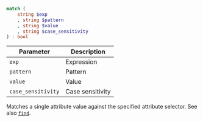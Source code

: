 ```php
match (
    string $exp
    , string $pattern
    , string $value
    , string $case_sensitivity
) : bool
```

| Parameter          | Description      |
|--------------------|------------------|
| `exp`              | Expression       |
| `pattern`          | Pattern          |
| `value`            | Value            |
| `case_sensitivity` | Case sensitivity |

Matches a single attribute value against the specified attribute selector. See also [`find`](../find/).